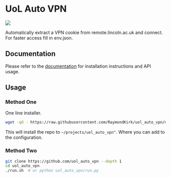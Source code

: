 # UoL Auto VPN

![](https://github.com/RaymondKirk/uol_auto_vpn/workflows/build/badge.svg)

Automatically extract a VPN cookie from remote.lincoln.ac.uk and connect. For faster access fill in env.json.

## Documentation

Please refer to the [documentation](https://raymondkirk.github.io/uol_auto_vpn/) for installation instructions and API usage.

## Usage
### Method One

One line installer. 

```bash 
wget -qO - https://raw.githubusercontent.com/RaymondKirk/uol_auto_vpn/main/run.sh | bash -s 1
```

This will install the repo to `~/projects/uol_auto_vpn"`. Where you can add to the configuration.


### Method Two

```bash
git clone https://github.com/uol_auto_vpn --depth 1
cd uol_auto_vpn
./run.sh  # or python uol_auto_vpn/run.py
```
